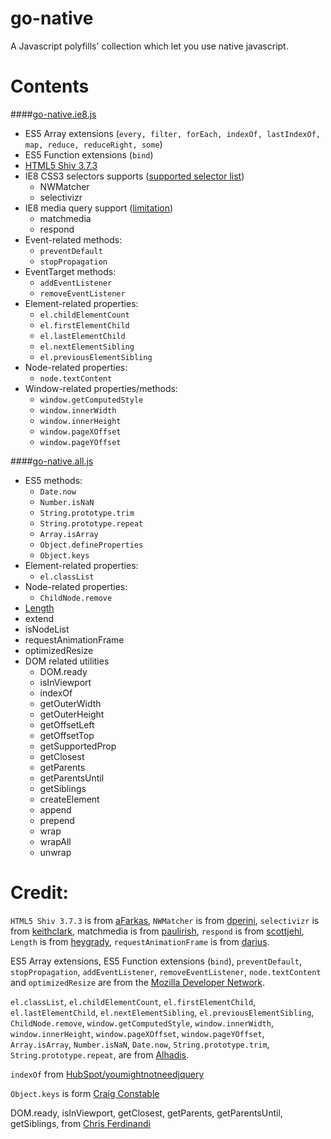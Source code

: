 # go-native
A Javascript polyfills' collection which let you use native javascript.

# Contents
####[go-native.ie8.js](https://raw.githubusercontent.com/ganlanyuan/go-native/master/dist/go-native.ie8.js)
- ES5 Array extensions (`every, filter, forEach, indexOf, lastIndexOf, map, reduce, reduceRight, some`)
- ES5 Function extensions (`bind`)
- [HTML5 Shiv 3.7.3](https://github.com/aFarkas/html5shiv)
- IE8 CSS3 selectors supports ([supported selector list](http://selectivizr.com/))
  - NWMatcher
  - selectivizr
- IE8 media query support ([limitation](https://github.com/scottjehl/Respond#user-content-support--caveats))
  - matchmedia 
  - respond
- Event-related methods:
  - `preventDefault`
  - `stopPropagation`
- EventTarget methods:
  - `addEventListener`
  - `removeEventListener`
- Element-related properties: 
  - `el.childElementCount`
  - `el.firstElementChild`
  - `el.lastElementChild`
  - `el.nextElementSibling`
  - `el.previousElementSibling`
- Node-related properties:
  - `node.textContent`
- Window-related properties/methods: 
  - `window.getComputedStyle`
  - `window.innerWidth`
  - `window.innerHeight`
  - `window.pageXOffset`
  - `window.pageYOffset`


####[go-native.all.js](https://raw.githubusercontent.com/ganlanyuan/go-native/master/dist/go-native.all.js)
- ES5 methods:
  - `Date.now`
  - `Number.isNaN`
  - `String.prototype.trim`
  - `String.prototype.repeat`
  - `Array.isArray`
  - `Object.defineProperties`
  - `Object.keys`
- Element-related properties: 
  - `el.classList`
- Node-related properties:
  - `ChildNode.remove`
- [Length](https://github.com/heygrady/Units)
- extend
- isNodeList
- requestAnimationFrame
- optimizedResize
- DOM related utilities
  - DOM.ready
  - isInViewport
  - indexOf
  - getOuterWidth
  - getOuterHeight
  - getOffsetLeft
  - getOffsetTop
  - getSupportedProp
  - getClosest
  - getParents
  - getParentsUntil
  - getSiblings
  - createElement
  - append
  - prepend
  - wrap
  - wrapAll
  - unwrap

# Credit:
`HTML5 Shiv 3.7.3` is from [aFarkas](https://github.com/aFarkas/html5shiv), `NWMatcher` is from [dperini](https://github.com/dperini/nwmatcher), `selectivizr` is from [keithclark](https://github.com/keithclark/selectivizr), matchmedia is from [paulirish](https://github.com/paulirish/matchMedia.js), `respond` is from [scottjehl](https://github.com/scottjehl/Respond), `Length` is from [heygrady](https://github.com/heygrady/Units), `requestAnimationFrame` is from [darius](https://github.com/darius/requestAnimationFrame).

ES5 Array extensions, ES5 Function extensions (`bind`), 
`preventDefault`, `stopPropagation`, `addEventListener`, `removeEventListener`, `node.textContent` and `optimizedResize` are from the [Mozilla Developer Network](https://developer.mozilla.org/en-US/docs/Web/JavaScript/Reference/Global_Objects/Array).  

`el.classList`, `el.childElementCount`, `el.firstElementChild`, `el.lastElementChild`, `el.nextElementSibling`, `el.previousElementSibling`, `ChildNode.remove`, `window.getComputedStyle`, `window.innerWidth`, `window.innerHeight`, `window.pageXOffset`, `window.pageYOffset`, `Array.isArray`, `Number.isNaN`, `Date.now`, `String.prototype.trim`, `String.prototype.repeat`, are from [Alhadis](https://github.com/Alhadis/Fix-IE).  

`indexOf` from [HubSpot/youmightnotneedjquery](https://github.com/HubSpot/YouMightNotNeedjQuery)

`Object.keys` is form [Craig Constable](http://tokenposts.blogspot.com.au/2012/04/javascript-objectkeys-browser.html)

DOM.ready, isInViewport, getClosest, getParents, getParentsUntil, getSiblings, from [Chris Ferdinandi](http://gomakethings.com/ditching-jquery/)
